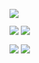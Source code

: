 ![](http://github-profile-summary-cards.vercel.app/api/cards/profile-details?username=hurrr1cane&theme=github_dark)

![](http://github-profile-summary-cards.vercel.app/api/cards/repos-per-language?username=hurrr1cane&theme=github_dark)
![](http://github-profile-summary-cards.vercel.app/api/cards/most-commit-language?username=hurrr1cane&theme=github_dark)

![](http://github-profile-summary-cards.vercel.app/api/cards/stats?username=hurrr1cane&theme=github_dark) 
![](http://github-profile-summary-cards.vercel.app/api/cards/productive-time?username=hurrr1cane&theme=github_dark&utcOffset=8)
